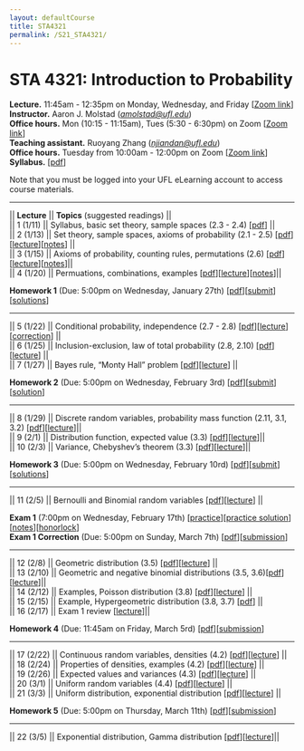 ```yaml
---
layout: defaultCourse
title: STA4321
permalink: /S21_STA4321/
---
```

# STA 4321: Introduction to Probability  
**Lecture.** 11:45am - 12:35pm on Monday, Wednesday, and Friday [[Zoom link]( https://ufl.zoom.us/j/92022249226?pwd=RTF3ZnlkOCtvQURYTTlITXJGdW8ydz09)]  
**Instructor.** Aaron J. Molstad (*amolstad@ufl.edu*)  
**Office hours.** Mon (10:15 - 11:15am), Tues (5:30 - 6:30pm) on Zoom [[Zoom link]( https://ufl.zoom.us/j/97610557849)]  
**Teaching assistant.** Ruoyang Zhang (*njiandan@ufl.edu*)  
**Office hours.** Tuesday from 10:00am - 12:00pm on Zoom [[Zoom link](https://ufl.zoom.us/j/99549183159)]  
**Syllabus.** [[pdf](https://ufl.instructure.com/files/56194597/download?download_frd=1)]  

Note that you must be logged into your UFL eLearning account to access course materials.   

---------------  

||  **Lecture** ||  **Topics** (suggested readings) ||  
|| 1 (1/11)  || Syllabus, basic set theory, sample spaces (2.3 - 2.4) [[pdf](https://ufl.instructure.com/files/56130636/download?download_frd=1)] ||  
|| 2 (1/13)  || Set theory, sample spaces, axioms of probability (2.1 - 2.5) [[pdf](https://ufl.instructure.com/files/56240531/download?download_frd=1)][[lecture](https://ufl.instructure.com/courses/426946/files?preview=56199388)][[notes](https://ufl.instructure.com/files/56199414/download?download_frd=1)] ||  
|| 3 (1/15)  || Axioms of probability, counting rules, permutations (2.6) [[pdf](https://ufl.instructure.com/files/56240500/download?download_frd=1)][[lecture](https://ufl.instructure.com/courses/426946/files?preview=56249402)][[notes](https://ufl.instructure.com/files/56332832/download?download_frd=1)]||  
|| 4 (1/20) || Permuations, combinations, examples [[pdf](https://ufl.instructure.com/files/56332853/download?download_frd=1)][[lecture](https://ufl.instructure.com/courses/426946/files?preview=56332551)][[notes](https://ufl.instructure.com/files/56332852/download?download_frd=1)]||  

**Homework 1** (Due: 5:00pm on Wednesday, January 27th) [[pdf](https://ufl.instructure.com/files/56435787/download?download_frd=1)][[submit](https://ufl.instructure.com/courses/426946/assignments/4607997)][[solutions](https://ufl.instructure.com/files/56597210/download?download_frd=1)]

---------------  

|| 5 (1/22) || Conditional probability, independence (2.7 - 2.8) [[pdf](https://ufl.instructure.com/files/56381080/download?download_frd=1)][[lecture](https://ufl.instructure.com/courses/426946/files?preview=56393674)][[correction](https://ufl.instructure.com/files/56475731/download?download_frd=1)] ||  
|| 6 (1/25) || Inclusion-exclusion, law of total probability (2.8, 2.10) [[pdf](https://ufl.instructure.com/files/56469900/download?download_frd=1)][[lecture](https://ufl.instructure.com/courses/426946/files?preview=56466987)] ||  
|| 7 (1/27) || Bayes rule, “Monty Hall” problem [[pdf](https://ufl.instructure.com/files/56529636/download?download_frd=1)][[lecture](https://ufl.instructure.com/files/56534264/download?download_frd=1)] ||
 
 **Homework 2** (Due: 5:00pm on Wednesday, February 3rd) [[pdf](https://ufl.instructure.com/files/56529662/download?download_frd=1)][[submit](https://ufl.instructure.com/courses/426946/assignments/4612708)][[solution](https://ufl.instructure.com/files/56776906/download?download_frd=1)] 

 ----------------

|| 8 (1/29) || Discrete random variables, probability mass function (2.11, 3.1, 3.2) [[pdf](https://ufl.instructure.com/files/56593864/download?download_frd=1)][[lecture](https://ufl.instructure.com/files/56637664/download?download_frd=1)]||  
|| 9 (2/1) || Distribution function, expected value (3.3) [[pdf](https://ufl.instructure.com/files/56671681/download?download_frd=1)][[lecture](https://ufl.instructure.com/courses/426946/files?preview=56703806)]||  
|| 10 (2/3) || Variance,  Chebyshev’s theorem (3.3) [[pdf](https://ufl.instructure.com/files/56741896/download?download_frd=1)][[lecture](https://ufl.instructure.com/files/56746420/download?download_frd=1)]||  

**Homework 3** (Due: 5:00pm on Wednesday, February 10rd) [[pdf](https://ufl.instructure.com/files/56776900/download?download_frd=1)][[submit](https://ufl.instructure.com/courses/426946/assignments/4617554)][[solutions](https://ufl.instructure.com/files/57065243/download?download_frd=1)]

----------------

|| 11 (2/5) || Bernoulli and Binomial random variables [[pdf](https://ufl.instructure.com/files/56812650/download?download_frd=1)][[lecture](https://ufl.instructure.com/files/56857508/download?download_frd=1)] ||  

**Exam 1** (7:00pm on Wednesday, February 17th) [[practice](https://ufl.instructure.com/files/56993987/download?download_frd=1)][[practice solution](https://ufl.instructure.com/files/57097506/download?download_frd=1)][[notes](https://ufl.instructure.com/files/56994195/download?download_frd=1)][[honorlock](https://ufl.instructure.com/courses/426946/quizzes/952330)]  
**Exam 1 Correction** (Due: 5:00pm on Sunday, March 7th) [[pdf](https://ufl.instructure.com/files/57461068/download?download_frd=1)][[submission](https://ufl.instructure.com/courses/426946/assignments/4630738)]  


----------------

|| 12 (2/8)  || Geometric distribution (3.5) [[pdf](https://ufl.instructure.com/files/56881764/download?download_frd=1)][[lecture](https://ufl.instructure.com/courses/426946/files?preview=56887531)] ||  
|| 13 (2/10)  || Geometric and negative binomial distributions (3.5, 3.6)[[pdf](https://ufl.instructure.com/files/56946871/download?download_frd=1)][[lecture](https://ufl.instructure.com/courses/426946/files?preview=56959137)]||  
|| 14 (2/12)  || Examples, Poisson distribution (3.8) [[pdf](https://ufl.instructure.com/files/57008747/download?download_frd=1)][[lecture](https://ufl.instructure.com/courses/426946/files?preview=57030797)] ||  
|| 15 (2/15) || Example, Hypergeometric distribution (3.8, 3.7) [[pdf](https://ufl.instructure.com/files/57097528/download?download_frd=1)] ||  
|| 16 (2/17) || Exam 1 review [[lecture](https://ufl.instructure.com/files/57182744/download?download_frd=1)]||  

**Homework 4** (Due: 11:45am on Friday, March 5rd) [[pdf](https://ufl.instructure.com/files/57392047/download?download_frd=1)][[submission](https://ufl.instructure.com/courses/426946/assignments/4629442)]  

----------------

|| 17 (2/22)  || Continuous random variables, densities (4.2) [[pdf](https://ufl.instructure.com/files/57348276/download?download_frd=1)][[lecture](https://ufl.instructure.com/files/57363376/download?download_frd=1)] ||  
|| 18 (2/24)  || Properties of  densities, examples (4.2) [[pdf](https://ufl.instructure.com/files/57409531/download?download_frd=1)][[lecture](https://ufl.instructure.com/files/57423508/download?download_frd=1)] ||  
|| 19 (2/26)  || Expected values and variances (4.3) [[pdf](https://ufl.instructure.com/files/57460997/download?download_frd=1)][[lecture](https://ufl.instructure.com/files/57482870/download?download_frd=1)] ||  
|| 20 (3/1)  || Uniform random variables (4.4) [[pdf](https://ufl.instructure.com/files/57536009/download?download_frd=1)][[lecture](https://ufl.instructure.com/files/57570862/download?download_frd=1)] ||  
|| 21 (3/3)  || Uniform distribution, exponential distribution [[pdf](https://ufl.instructure.com/files/57611579/download?download_frd=1)][[lecture](https://ufl.instructure.com/files/57615967/download?download_frd=1)] ||  

**Homework 5** (Due: 5:00pm on Thursday, March 11th) [[pdf](https://ufl.instructure.com/files/57724312/download?download_frd=1)][[submission](https://ufl.instructure.com/courses/426946/assignments/4634861)]   

----------------


|| 22 (3/5)  || Exponential distribution, Gamma distribution [[pdf](https://ufl.instructure.com/files/57671811/download?download_frd=1)][[lecture](https://ufl.instructure.com/courses/426946/files?preview=57724569)]||  

